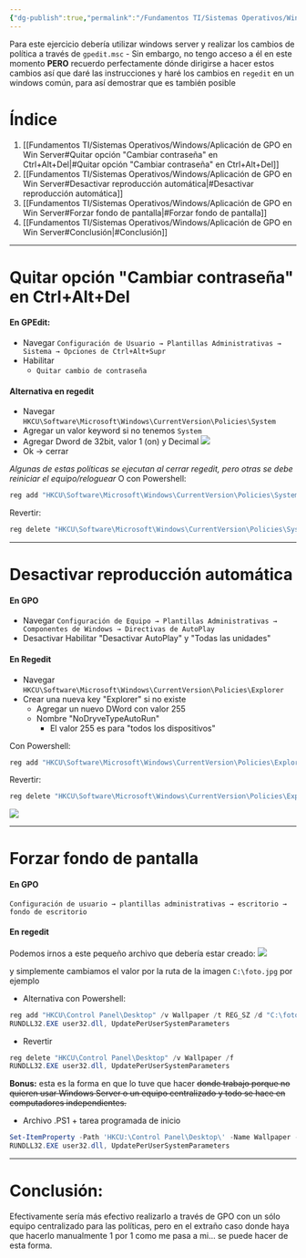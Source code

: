 ```yaml
---
{"dg-publish":true,"permalink":"/Fundamentos TI/Sistemas Operativos/Windows/Aplicación de GPO en Win Server/"}
---
```


Para este ejercicio debería utilizar windows server y realizar los cambios de política a través de `gpedit.msc` - Sin embargo, no tengo acceso a él en este momento **PERO** recuerdo perfectamente dónde dirigirse a hacer estos cambios así que daré las instrucciones y haré los cambios en `regedit` en un windows común, para así demostrar que es también posible

# Índice
1. [[Fundamentos TI/Sistemas Operativos/Windows/Aplicación de GPO en Win Server#Quitar opción "Cambiar contraseña" en Ctrl+Alt+Del\|#Quitar opción "Cambiar contraseña" en Ctrl+Alt+Del]]
2. [[Fundamentos TI/Sistemas Operativos/Windows/Aplicación de GPO en Win Server#Desactivar reproducción automática\|#Desactivar reproducción automática]]
3. [[Fundamentos TI/Sistemas Operativos/Windows/Aplicación de GPO en Win Server#Forzar fondo de pantalla\|#Forzar fondo de pantalla]]
4. [[Fundamentos TI/Sistemas Operativos/Windows/Aplicación de GPO en Win Server#Conclusión\|#Conclusión]]

---
# Quitar opción "Cambiar contraseña" en Ctrl+Alt+Del

#### En **GPEdit**:
- Navegar
	`Configuración de Usuario → Plantillas Administrativas → Sistema → Opciones de Ctrl+Alt+Supr`
- Habilitar
	- `Quitar cambio de contraseña`

#### Alternativa en regedit
- Navegar
	`HKCU\Software\Microsoft\Windows\CurrentVersion\Policies\System`
- Agregar un valor keyword si no tenemos `System`
- Agregar Dword de 32bit, valor 1 (on) y Decimal
![](https://i.imgur.com/gWbvdfO.png)
- Ok -> cerrar

_Algunas de estas políticas se ejecutan al cerrar regedit, pero otras se debe reiniciar el equipo/reloguear_
O con Powershell:
```powershell
reg add "HKCU\Software\Microsoft\Windows\CurrentVersion\Policies\System" /v "DisableChangePassword" /t REG_DWORD /d 1 /f
```
Revertir:
```Powershell
reg delete "HKCU\Software\Microsoft\Windows\CurrentVersion\Policies\System" /v "DisableChangePassword" /f
```

---
# Desactivar reproducción automática

#### En GPO
- Navegar
	`Configuración de Equipo → Plantillas Administrativas → Componentes de Windows → Directivas de AutoPlay`
- Desactivar
	Habilitar "Desactivar AutoPlay" y "Todas las unidades"

#### En Regedit
- Navegar
	`HKCU\Software\Microsoft\Windows\CurrentVersion\Policies\Explorer`
- Crear una nueva key "Explorer" si no existe
	- Agregar un nuevo DWord con valor 255
	- Nombre "NoDryveTypeAutoRun"
		- El valor 255 es para "todos los dispositivos"

Con Powershell:
```Powershell
reg add "HKCU\Software\Microsoft\Windows\CurrentVersion\Policies\Explorer" /v "NoDriveTypeAutoRun" /t REG_DWORD /d 255 /f
```
Revertir:
```Powershell
reg delete "HKCU\Software\Microsoft\Windows\CurrentVersion\Policies\Explorer" /v "NoDriveTypeAutoRun" /f
```
![](https://i.imgur.com/UB3ZWBd.png)

---

# Forzar fondo de pantalla

#### En GPO
`Configuración de usuario → plantillas administrativas → escritorio → fondo de escritorio`

#### En regedit
Podemos irnos a este pequeño archivo que debería estar creado:
![](https://i.imgur.com/IJGSBCB.png)

y simplemente cambiamos el valor por la ruta de la imagen `C:\foto.jpg` por ejemplo

- Alternativa con Powershell:
```Powershell
reg add "HKCU\Control Panel\Desktop" /v Wallpaper /t REG_SZ /d "C:\foto.jpg" /f
RUNDLL32.EXE user32.dll, UpdatePerUserSystemParameters
```
- Revertir
```Powershell
reg delete "HKCU\Control Panel\Desktop" /v Wallpaper /f
RUNDLL32.EXE user32.dll, UpdatePerUserSystemParameters
```

**Bonus:** esta es la forma en que lo tuve que hacer ~~donde trabajo porque no quieren usar Windows Server o un equipo centralizado y todo se hace en computadores independientes.~~

- Archivo .PS1 + tarea programada de inicio
```Powershell
Set-ItemProperty -Path 'HKCU:\Control Panel\Desktop\' -Name Wallpaper -Value "C:\foto.jpg"
RUNDLL32.EXE user32.dll, UpdatePerUserSystemParameters
```

---

# Conclusión:

Efectivamente sería más efectivo realizarlo a través de GPO con un sólo equipo centralizado para las políticas, pero en el extraño caso donde haya que hacerlo manualmente 1 por 1 como me pasa a mi... se puede hacer de esta forma.